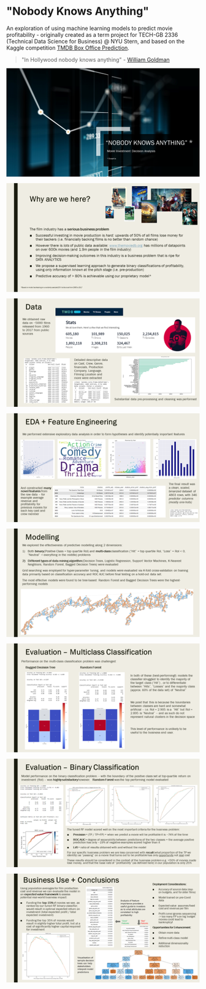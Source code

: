 # "Nobody Knows Anything" 

An exploration of using machine learning models to predict movie profitability - originally created as a term project for TECH-GB 2336 (Technical Data Science for Business) @ NYU Stern, and based on the Kaggle competition [TMDB Box Office Prediction](https://www.kaggle.com/c/tmdb-box-office-prediction).


> "In Hollywood nobody knows anything" - [William Goldman](https://variety.com/2018/film/opinion/william-goldman-dies-appreciation-1203030781/)


![](Slide1.PNG)

![](Slide2.PNG)

![](Slide3.PNG)

![](Slide4.PNG)

![](Slide5.PNG)

![](Slide6.PNG)

![](Slide7.PNG)

![](Slide8.PNG)


